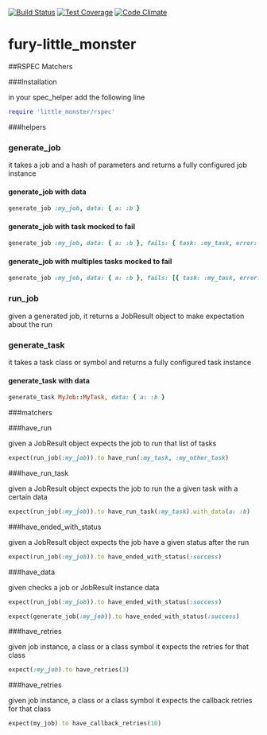 [![Build Status](https://travis-ci.org/mercadolibre/fury-little_monster-gem.svg?branch=travis-ci)](https://travis-ci.org/mercadolibre/fury-little_monster-gem)
[![Test Coverage](https://codeclimate.com/github/mercadolibre/fury-little_monster-gem/badges/coverage.svg)](https://codeclimate.com/github/mercadolibre/fury-little_monster-gem/coverage)
[![Code Climate](https://codeclimate.com/github/mercadolibre/fury-little_monster-gem/badges/gpa.svg)](https://codeclimate.com/github/mercadolibre/fury-little_monster-gem)
# fury-little_monster

##RSPEC Matchers

###Installation

in your spec_helper add the following line

```ruby
require 'little_monster/rspec'
```

###helpers

### generate_job
it takes a job and a hash of parameters and returns a fully configured job instance

#### generate_job with data
```ruby
generate_job :my_job, data: { a: :b }
```

#### generate_job with task mocked to fail
```ruby
generate_job :my_job, data: { a: :b }, fails: { task: :my_task, error: MyError.new }
```

#### generate_job with multiples tasks mocked to fail
```ruby
generate_job :my_job, data: { a: :b }, fails: [{ task: :my_task, error: MyError.new }, { task: :my_other_task, error: MyError.new }]
```

### run_job
given a generated job, it returns a JobResult object to make expectation about the run

### generate_task
it takes a task class or symbol and returns a fully configured task instance

#### generate_task with data
```ruby
generate_task MyJob::MyTask, data: { a: :b }
```

###matchers

###have_run

given a JobResult object expects the job to run that list of tasks
```ruby
expect(run_job(:my_job)).to have_run(:my_task, :my_other_task)
```

###have_run_task

given a JobResult object expects the job to run the a given task with a certain data
```ruby
expect(run_job(:my_job)).to have_run_task(:my_task).with_data(a: :b)
```

###have_ended_with_status

given a JobResult object expects the job have a given status after the run
```ruby
expect(run_job(:my_job)).to have_ended_with_status(:success)
```

###have_data

given checks a job or JobResult instance data
```ruby
expect(run_job(:my_job)).to have_ended_with_status(:success)
```
```ruby
expect(generate_job(:my_job)).to have_ended_with_status(:success)
```

###have_retries

given job instance, a class or a class symbol it expects the retries for that class
```ruby
expect(:my_job).to have_retries(3)
```

###have_retries

given job instance, a class or a class symbol it expects the callback retries for that class
```ruby
expect(my_job).to have_callback_retries(10)
```
